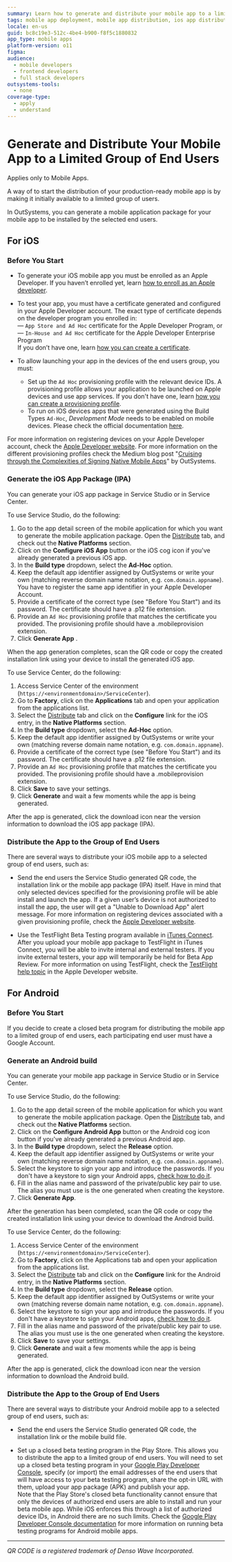 ```yaml
---
summary: Learn how to generate and distribute your mobile app to a limited group of end users using OutSystems 11 (O11).
tags: mobile app deployment, mobile app distribution, ios app distribution, apple developer, provisioning profile
locale: en-us
guid: bc8c19e3-512c-4be4-b900-f8f5c1880832
app_type: mobile apps
platform-version: o11
figma:
audience:
  - mobile developers
  - frontend developers
  - full stack developers
outsystems-tools:
  - none
coverage-type:
  - apply
  - understand
---
```


# Generate and Distribute Your Mobile App to a Limited Group of End Users

<div class="info" markdown="1">

Applies only to Mobile Apps.

</div>

A way of to start the distribution of your production-ready mobile app is by making it initially available to a limited group of users.

In OutSystems, you can generate a mobile application package for your mobile app to be installed by the selected end users.

## For iOS

### Before You Start

* To generate your iOS mobile app you must be enrolled as an Apple Developer. If you haven’t enrolled yet, learn [how to enroll as an Apple developer](<more-information.md#enroll-as-an-apple-developer>). 

* To test your app, you must have a certificate generated and configured in your Apple Developer account. The exact type of certificate depends on the developer program you enrolled in:  
— `App Store and Ad Hoc` certificate for the Apple Developer Program, or  
— `In-House and Ad Hoc` certificate for the Apple Developer Enterprise Program  
If you don’t have one, learn [how you can create a certificate](<more-information.md#create-a-certificate>).

* To allow launching your app in the devices of the end users group, you must: 
    * Set up the `Ad Hoc` provisioning profile with the relevant device IDs. A provisioning profile allows your application to be launched on Apple devices and use app services. If you don't have one, learn [how you can create a provisioning profile](<more-information.md#create-a-provisioning-profile>).
    * To run on iOS devices apps that were generated using the Build Types `Ad-Hoc`, _Development Mode_ needs to be enabled on mobile devices. Please check the official documentation [here](https://developer.apple.com/documentation/Xcode/enabling-developer-mode-on-a-device).

For more information on registering devices on your Apple Developer account, check the [Apple Developer website](<https://developer.apple.com/library/content/documentation/IDEs/Conceptual/AppDistributionGuide/MaintainingProfiles/MaintainingProfiles.html#//apple_ref/doc/uid/TP40012582-CH30-SW10>). For more information on the different provisioning profiles check the Medium blog post "[Cruising through the Complexities of Signing Native Mobile Apps](https://medium.com/outsystems-engineering/cruising-through-the-complexities-of-signing-native-mobile-apps-cc123eb2814b)" by OutSystems.

### Generate the iOS App Package (IPA)

You can generate your iOS app package in Service Studio or in Service Center.

To use Service Studio, do the following:

1. Go to the app detail screen of the mobile application for which you want to generate the mobile application package. Open the [Distribute](<intro.md#config-generate-service-studio>) tab, and check out the **Native Platforms** section.
1. Click on the **Configure iOS App** button or the iOS cog icon if you've already generated a previous iOS app. 
1. In the **Build type** dropdown, select the **Ad-Hoc** option. 
1. Keep the default app identifier assigned by OutSystems or write your own (matching reverse domain name notation, e.g. `com.domain.appname`). You have to register the same app identifier in your Apple Developer Account. 
1. Provide a certificate of the correct type (see "Before You Start") and its password. The certificate should have a .p12 file extension. 
1. Provide an `Ad Hoc` provisioning profile that matches the certificate you provided. The provisioning profile should have a .mobileprovision extension. 
1. Click **Generate App** . 

When the app generation completes, scan the QR code or copy the created installation link using your device to install the generated iOS app.

To use Service Center, do the following:

1. Access Service Center of the environment (`https://<environmentdomain>/ServiceCenter`). 
1. Go to **Factory**, click on the **Applications** tab and open your application from the applications list. 
1. Select the [Distribute](<intro.md#config-generate-service-center>) tab and click on the **Configure** link for the iOS entry, in the **Native Platforms** section.
1. In the **Build type** dropdown, select the **Ad-Hoc** option. 
1. Keep the default app identifier assigned by OutSystems or write your own (matching reverse domain name notation, e.g. `com.domain.appname`). 
1. Provide a certificate of the correct type (see "Before You Start") and its password. The certificate should have a .p12 file extension. 
1. Provide an `Ad Hoc` provisioning profile that matches the certificate you provided. The provisioning profile should have a .mobileprovision extension. 
1. Click **Save** to save your settings. 
1. Click **Generate** and wait a few moments while the app is being generated. 

After the app is generated, click the download icon near the version information to download the iOS app package (IPA).

### Distribute the App to the Group of End Users

There are several ways to distribute your iOS mobile app to a selected group of end users, such as:

* Send the end users the Service Studio generated QR code, the installation link or the mobile app package (IPA) itself. Have in mind that only selected devices specified for the provisioning profile will be able install and launch the app. If a given user’s device is not authorized to install the app, the user will get a "Unable to Download App" alert message. For more information on registering devices associated with a given provisioning profile, check the [Apple Developer website](<https://developer.apple.com/library/content/documentation/IDEs/Conceptual/AppDistributionGuide/MaintainingProfiles/MaintainingProfiles.html#//apple_ref/doc/uid/TP40012582-CH30-SW10>).

* Use the TestFlight Beta Testing program available in [iTunes Connect](<https://itunesconnect.apple.com>). After you upload your mobile app package to TestFlight in iTunes Connect, you will be able to invite internal and external testers. If you invite external testers, your app will temporarily be held for Beta App Review. For more information on using TestFlight, check the [TestFlight help topic](<https://developer.apple.com/library/content/documentation/IDEs/Conceptual/AppDistributionGuide/DistributingYourAppUsingTestFlight/DistributingYourAppUsingTestFlight.html>) in the Apple Developer website. 


## For Android

### Before You Start

If you decide to create a closed beta program for distributing the mobile app to a limited group of end users, each participating end user must have a Google Account.

### Generate an Android build

You can generate your mobile app package in Service Studio or in Service Center.

To use Service Studio, do the following:

1. Go to the app detail screen of the mobile application for which you want to generate the mobile application package. Open the [Distribute](<intro.md#config-generate-service-studio>) tab, and check out the **Native Platforms** section.
2. Click on the **Configure Android App** button or the Android cog icon button if you've already generated a previous Android app. 
3. In the **Build type** dropdown, select the **Release** option. 
4. Keep the default app identifier assigned by OutSystems or write your own (matching reverse domain name notation, e.g. `com.domain.appname`). 
5. Select the keystore to sign your app and introduce the passwords. If you don't have a keystore to sign your Android apps, [check how to do it](<more-information.md#create-a-keystore>). 
6. Fill in the alias name and password of the private/public key pair to use. The alias you must use is the one generated when creating the keystore. 
7. Click **Generate App**. 

After the generation has been completed, scan the QR code or copy the created installation link using your device to download the Android build.

To use Service Center, do the following:

1. Access Service Center of the environment (`https://<environmentdomain>/ServiceCenter`). 
2. Go to **Factory**, click on the  Applications  tab and open your application from the applications list. 
3. Select the [Distribute](<intro.md#config-generate-service-center>) tab and click on the **Configure**  link for the Android entry, in the **Native Platforms** section.
4. In the **Build type** dropdown, select the **Release** option. 
5. Keep the default app identifier assigned by OutSystems or write your own (matching reverse domain name notation, e.g. `com.domain.appname`). 
6. Select the keystore to sign your app and introduce the passwords. If you don't have a keystore to sign your Android apps, [check how to do it](<more-information.md#create-a-keystore>). 
7. Fill in the alias name and password of the private/public key pair to use. The alias you must use is the one generated when creating the keystore. 
8. Click **Save** to save your settings. 
9. Click **Generate** and wait a few moments while the app is being generated. 

After the app is generated, click the download icon near the version information to download the Android build.

### Distribute the App to the Group of End Users

There are several ways to distribute your Android mobile app to a selected group of end users, such as:

* Send the end users the Service Studio generated QR code, the installation link or the mobile build file.

* Set up a closed beta testing program in the Play Store. This allows you to distribute the app to a limited group of end users. You will need to set up a closed beta testing program in your [Google Play Developer Console](<https://play.google.com/apps/publish/>), specify (or import) the email addresses of the end users that will have access to your beta testing program, share the opt-in URL with them, upload your app package (APK) and publish your app.  
    Note that the Play Store's closed beta functionality cannot ensure that only the devices of authorized end users are able to install and run your beta mobile app. While iOS enforces this through a list of authorized device IDs, in Android there are no such limits. Check the [Google Play Developer Console documentation](<https://support.google.com/googleplay/android-developer/answer/3131213?hl=en#runtest>) for more information on running beta testing programs for Android mobile apps.

______________________________________________________________
_QR CODE is a registered trademark of Denso Wave Incorporated._
